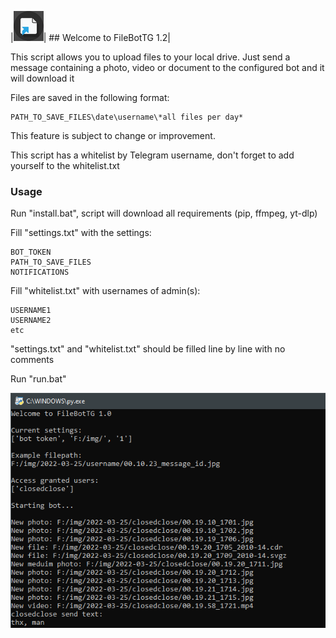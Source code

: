 
|![alt text](https://raw.githubusercontent.com/ClosedClose/FileBotTG/refs/heads/main/icons/icon_48.png)| ## Welcome to FileBotTG 1.2|

This script allows you to upload files to your local drive. 
Just send a message containing a photo, video or document to the configured bot and it will download it 

Files are saved in the following format:
```
PATH_TO_SAVE_FILES\date\username\*all files per day*
```
This feature is subject to change or improvement. 


This script has a whitelist by Telegram username, don't forget to add yourself to the whitelist.txt 

### Usage

Run "install.bat", script will download all requirements (pip, ffmpeg, yt-dlp) 

Fill "settings.txt" with the settings:
```
BOT_TOKEN 
PATH_TO_SAVE_FILES
NOTIFICATIONS
```

Fill "whitelist.txt" with usernames of admin(s):
```
USERNAME1
USERNAME2
etc
```
"settings.txt" and "whitelist.txt" should be filled line by line with no comments

Run "run.bat"

![cover](/cover.png)




